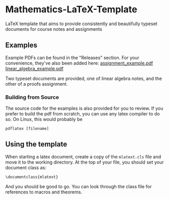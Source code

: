 # Mathematics-LaTeX-Template
LaTeX template that aims to provide consistently and beautifully typeset documents for course notes and assignments

## Examples
Example PDFs can be found in the "Releases" section. For your convenience, they've also been added here:
[assignment_example.pdf](https://github.com/user-attachments/files/22586425/assignment_example.pdf)
[linear_algebra_example.pdf](https://github.com/user-attachments/files/22586428/linear_algebra_example.pdf)

Two typeset documents are provided, one of linear algebra notes, and the other of a proofs assignment.

### Building from Source
The source code for the examples is also provided for you to review. If you prefer to build the pdf from scratch, you can use any latex compiler to do so. On Linux, this would probably be
```
pdflatex [filename]
```

## Using the template
When starting a latex document, create a copy of the `mlatext.cls` file and move it to the working directory. At the top of your file, you should set your document class as:
```
\documentclass{mlatext}
```
And you should be good to go. You can look through the class file for references to macros and theorems.
